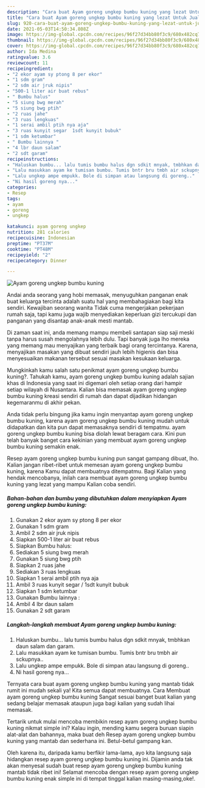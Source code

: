 ```yaml
---
description: "Cara buat Ayam goreng ungkep bumbu kuning yang lezat Untuk Jualan"
title: "Cara buat Ayam goreng ungkep bumbu kuning yang lezat Untuk Jualan"
slug: 920-cara-buat-ayam-goreng-ungkep-bumbu-kuning-yang-lezat-untuk-jualan
date: 2021-05-03T14:50:34.808Z
image: https://img-global.cpcdn.com/recipes/96f27d34bb80f3c9/680x482cq70/ayam-goreng-ungkep-bumbu-kuning-foto-resep-utama.jpg
thumbnail: https://img-global.cpcdn.com/recipes/96f27d34bb80f3c9/680x482cq70/ayam-goreng-ungkep-bumbu-kuning-foto-resep-utama.jpg
cover: https://img-global.cpcdn.com/recipes/96f27d34bb80f3c9/680x482cq70/ayam-goreng-ungkep-bumbu-kuning-foto-resep-utama.jpg
author: Ida Medina
ratingvalue: 3.6
reviewcount: 11
recipeingredient:
- "2 ekor ayam sy ptong 8 per ekor"
- "1 sdm gram"
- "2 sdm air jruk nipis"
- "500-1 liter air buat rebus"
- " Bumbu halus"
- "5 siung bwg merah"
- "5 siung bwg ptih"
- "2 ruas jahe"
- "3 ruas lengkuas"
- "1 serai ambil ptih nya aja"
- "3 ruas kunyit segar  1sdt kunyit bubuk"
- "1 sdm ketumbar"
- " Bumbu lainnya "
- "4 lbr daun salam"
- "2 sdt garam"
recipeinstructions:
- "Haluskan bumbu... lalu tumis bumbu halus dgn sdkit mnyak, tmbhkan daun salam dan garam."
- "Lalu masukkan ayam ke tumisan bumbu. Tumis bntr bru tmbh air sckupnya.."
- "Lalu ungkep ampe empukk. Bole di simpan atau langsung di goreng.."
- "Ni hasil goreng nya..."
categories:
- Resep
tags:
- ayam
- goreng
- ungkep

katakunci: ayam goreng ungkep 
nutrition: 281 calories
recipecuisine: Indonesian
preptime: "PT37M"
cooktime: "PT48M"
recipeyield: "2"
recipecategory: Dinner

---
```



![Ayam goreng ungkep bumbu kuning](https://img-global.cpcdn.com/recipes/96f27d34bb80f3c9/680x482cq70/ayam-goreng-ungkep-bumbu-kuning-foto-resep-utama.jpg)

Andai anda seorang yang hobi memasak, menyuguhkan panganan enak buat keluarga tercinta adalah suatu hal yang membahagiakan bagi kita sendiri. Kewajiban seorang  wanita Tidak cuma mengerjakan pekerjaan rumah saja, tapi kamu juga wajib menyediakan keperluan gizi tercukupi dan panganan yang disantap anak-anak mesti mantab.

Di zaman  saat ini, anda memang mampu membeli santapan siap saji meski tanpa harus susah mengolahnya lebih dulu. Tapi banyak juga lho mereka yang memang mau menyajikan yang terbaik bagi orang tercintanya. Karena, menyajikan masakan yang dibuat sendiri jauh lebih higienis dan bisa menyesuaikan makanan tersebut sesuai masakan kesukaan keluarga. 



Mungkinkah kamu salah satu penikmat ayam goreng ungkep bumbu kuning?. Tahukah kamu, ayam goreng ungkep bumbu kuning adalah sajian khas di Indonesia yang saat ini digemari oleh setiap orang dari hampir setiap wilayah di Nusantara. Kalian bisa memasak ayam goreng ungkep bumbu kuning kreasi sendiri di rumah dan dapat dijadikan hidangan kegemaranmu di akhir pekan.

Anda tidak perlu bingung jika kamu ingin menyantap ayam goreng ungkep bumbu kuning, karena ayam goreng ungkep bumbu kuning mudah untuk didapatkan dan kita pun dapat memasaknya sendiri di tempatmu. ayam goreng ungkep bumbu kuning bisa diolah lewat beragam cara. Kini pun telah banyak banget cara kekinian yang membuat ayam goreng ungkep bumbu kuning semakin enak.

Resep ayam goreng ungkep bumbu kuning pun sangat gampang dibuat, lho. Kalian jangan ribet-ribet untuk memesan ayam goreng ungkep bumbu kuning, karena Kamu dapat membuatnya ditempatmu. Bagi Kalian yang hendak mencobanya, inilah cara membuat ayam goreng ungkep bumbu kuning yang lezat yang mampu Kalian coba sendiri.

<!--inarticleads1-->

##### Bahan-bahan dan bumbu yang dibutuhkan dalam menyiapkan Ayam goreng ungkep bumbu kuning:

1. Gunakan 2 ekor ayam sy ptong 8 per ekor
1. Gunakan 1 sdm gram
1. Ambil 2 sdm air jruk nipis
1. Siapkan 500-1 liter air buat rebus
1. Siapkan  Bumbu halus:
1. Sediakan 5 siung bwg merah
1. Gunakan 5 siung bwg ptih
1. Siapkan 2 ruas jahe
1. Sediakan 3 ruas lengkuas
1. Siapkan 1 serai ambil ptih nya aja
1. Ambil 3 ruas kunyit segar / 1sdt kunyit bubuk
1. Siapkan 1 sdm ketumbar
1. Gunakan  Bumbu lainnya :
1. Ambil 4 lbr daun salam
1. Gunakan 2 sdt garam




<!--inarticleads2-->

##### Langkah-langkah membuat Ayam goreng ungkep bumbu kuning:

1. Haluskan bumbu... lalu tumis bumbu halus dgn sdkit mnyak, tmbhkan daun salam dan garam.
1. Lalu masukkan ayam ke tumisan bumbu. Tumis bntr bru tmbh air sckupnya..
1. Lalu ungkep ampe empukk. Bole di simpan atau langsung di goreng..
1. Ni hasil goreng nya...




Ternyata cara buat ayam goreng ungkep bumbu kuning yang mantab tidak rumit ini mudah sekali ya! Kita semua dapat membuatnya. Cara Membuat ayam goreng ungkep bumbu kuning Sangat sesuai banget buat kalian yang sedang belajar memasak ataupun juga bagi kalian yang sudah lihai memasak.

Tertarik untuk mulai mencoba membikin resep ayam goreng ungkep bumbu kuning nikmat simple ini? Kalau ingin, mending kamu segera buruan siapin alat-alat dan bahannya, maka buat deh Resep ayam goreng ungkep bumbu kuning yang mantab dan sederhana ini. Betul-betul gampang kan. 

Oleh karena itu, daripada kamu berfikir lama-lama, ayo kita langsung saja hidangkan resep ayam goreng ungkep bumbu kuning ini. Dijamin anda tak akan menyesal sudah buat resep ayam goreng ungkep bumbu kuning mantab tidak ribet ini! Selamat mencoba dengan resep ayam goreng ungkep bumbu kuning enak simple ini di tempat tinggal kalian masing-masing,oke!.

